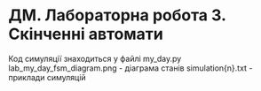 # ДМ. Лабораторна робота 3. Скінченні автомати
Код симуляції знаходиться у файлі my_day.py
lab_my_day_fsm_diagram.png - діаграма станів
simulation{n}.txt - приклади симуляцій
